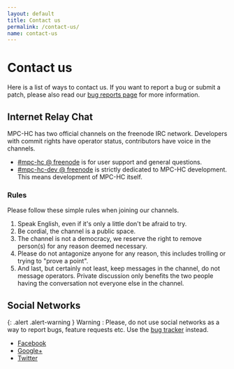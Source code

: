 ```yaml
---
layout: default
title: Contact us
permalink: /contact-us/
name: contact-us
---
```


# Contact us

Here is a list of ways to contact us. If you want to report a bug or submit a
patch, please also read our [bug reports page](https://trac.mpc-hc.org/wiki/How_to_Report_Issues)
for more information.


## Internet Relay Chat

MPC-HC has two official channels on the freenode IRC network. Developers with
commit rights have operator status, contributors have voice in the channels.

* [#mpc-hc @ freenode](irc://irc.freenode.net/mpc-hc/) is for user support and general questions.
* [#mpc-hc-dev @ freenode](irc://irc.freenode.net/mpc-hc-dev/) is strictly
  dedicated to MPC-HC development. This means development of MPC-HC itself.

### Rules

Please follow these simple rules when joining our channels.

1. Speak English, even if it's only a little don't be afraid to try.
2. Be cordial, the channel is a public space.
3. The channel is not a democracy, we reserve the right to remove person(s) for
   any reason deemed necessary.
4. Please do not antagonize anyone for any reason, this includes trolling or
   trying to "prove a point".
5. And last, but certainly not least, keep messages in the channel, do not
   message operators. Private discussion only benefits the two people having
   the conversation not everyone else in the channel.


## Social Networks

{: .alert .alert-warning }
Warning
: Please, do not use social networks as a way to report bugs, feature requests etc.
Use the [bug tracker](https://trac.mpc-hc.org/wiki/How_to_Report_Issues) instead.

* [Facebook](https://www.facebook.com/MediaPlayerClassicHomeCinema)
* [Google+](https://plus.google.com/u/0/109957971189557916726)
* [Twitter](https://twitter.com/mpc_hc/)
